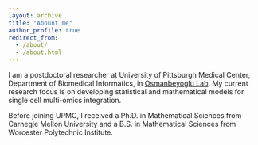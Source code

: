 ```yaml
---
layout: archive
title: "Abount me"
author_profile: true
redirect_from:
  - /about/
  - /about.html
---
```


I am a postdoctoral researcher at University of Pittsburgh Medical Center, Department of Biomedical Informatics, in [Osmanbeyoglu Lab](http://osmanbeyoglulab.com/). My current research focus is on developing statistical and mathematical models for single cell multi-omics integration.

Before joining UPMC, I received a Ph.D. in Mathematical Sciences from Carnegie Mellon University and a B.S. in Mathematical Sciences from Worcester Polytechnic Institute.
